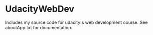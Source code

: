 # UdacityWebDev
Includes my source code for udacity's web development course.
See aboutApp.txt for documentation.

